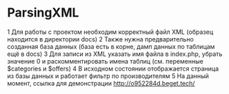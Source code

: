 # ParsingXML
1 Для работы с проектом необходим корректный файл XML (образец находится в директории docs) 
2 Также нужна предварительно созданная база данных (база есть в корне, дамп данных по таблицам ещё в docs)
3 Для записи из XML указать имя файла в index.php, убрать значение 0 и раскомментировать имена таблиц (см. переменные $categories и $offers) 
4 В исходном состоянии отображается страница из базы данных и работает фильтр по производителям
5 На данный момент, ссылка для демонстрации http://o952284d.beget.tech/
